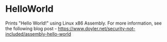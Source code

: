 # HelloWorld
Prints "Hello World!" using Linux x86 Assembly.
For more information, see the following blog post - https://www.doyler.net/security-not-included/assembly-hello-world